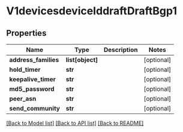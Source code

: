 # V1devicesdeviceIddraftDraftBgp1

## Properties
Name | Type | Description | Notes
------------ | ------------- | ------------- | -------------
**address_families** | **list[object]** |  | [optional] 
**hold_timer** | **str** |  | [optional] 
**keepalive_timer** | **str** |  | [optional] 
**md5_password** | **str** |  | [optional] 
**peer_asn** | **str** |  | [optional] 
**send_community** | **str** |  | [optional] 

[[Back to Model list]](../README.md#documentation-for-models) [[Back to API list]](../README.md#documentation-for-api-endpoints) [[Back to README]](../README.md)

